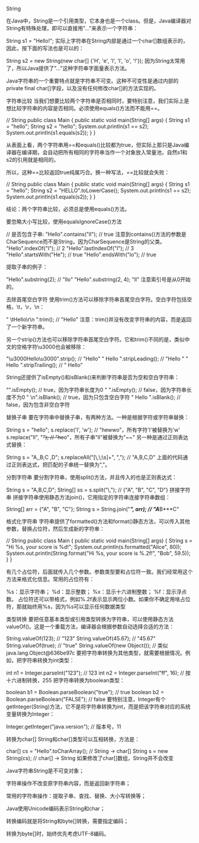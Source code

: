 String

在Java中，String是一个引用类型，它本身也是一个class。但是，Java编译器对String有特殊处理，即可以直接用"..."来表示一个字符串：

String s1 = "Hello!";
实际上字符串在String内部是通过一个char[]数组表示的，因此，按下面的写法也是可以的：

String s2 = new String(new char[] {'H', 'e', 'l', 'l', 'o', '!'});
因为String太常用了，所以Java提供了"..."这种字符串字面量表示方法。

Java字符串的一个重要特点就是字符串不可变。这种不可变性是通过内部的private final char[]字段，以及没有任何修改char[]的方法实现的。

字符串比较
当我们想要比较两个字符串是否相同时，要特别注意，我们实际上是想比较字符串的内容是否相同。必须使用equals()方法而不能用==。


// String
public class Main {
    public static void main(String[] args) {
        String s1 = "hello";
        String s2 = "hello";
        System.out.println(s1 == s2);
        System.out.println(s1.equals(s2));
    }
}

 
从表面上看，两个字符串用==和equals()比较都为true，但实际上那只是Java编译器在编译期，会自动把所有相同的字符串当作一个对象放入常量池，自然s1和s2的引用就是相同的。

所以，这种==比较返回true纯属巧合。换一种写法，==比较就会失败：

// String
public class Main {
    public static void main(String[] args) {
        String s1 = "hello";
        String s2 = "HELLO".toLowerCase();
        System.out.println(s1 == s2);
        System.out.println(s1.equals(s2));
    }
}

 结论：两个字符串比较，必须总是使用equals()方法。

要忽略大小写比较，使用equalsIgnoreCase()方法

// 是否包含子串:
"Hello".contains("ll"); // true
注意到contains()方法的参数是CharSequence而不是String，因为CharSequence是String的父类。
"Hello".indexOf("l"); // 2
"Hello".lastIndexOf("l"); // 3
"Hello".startsWith("He"); // true
"Hello".endsWith("lo"); // true

提取子串的例子：

"Hello".substring(2); // "llo"
"Hello".substring(2, 4); "ll"
注意索引号是从0开始的。

去除首尾空白字符
使用trim()方法可以移除字符串首尾空白字符。空白字符包括空格，\t，\r，\n：

"  \tHello\r\n ".trim(); // "Hello"
注意：trim()并没有改变字符串的内容，而是返回了一个新字符串。

另一个strip()方法也可以移除字符串首尾空白字符。它和trim()不同的是，类似中文的空格字符\u3000也会被移除：

"\u3000Hello\u3000".strip(); // "Hello"
" Hello ".stripLeading(); // "Hello "
" Hello ".stripTrailing(); // " Hello"

String还提供了isEmpty()和isBlank()来判断字符串是否为空和空白字符串：

"".isEmpty(); // true，因为字符串长度为0
"  ".isEmpty(); // false，因为字符串长度不为0
"  \n".isBlank(); // true，因为只包含空白字符
" Hello ".isBlank(); // false，因为包含非空白字符

替换子串
要在字符串中替换子串，有两种方法。一种是根据字符或字符串替换：

String s = "hello";
s.replace('l', 'w'); // "hewwo"，所有字符'l'被替换为'w'
s.replace("ll", "~~"); // "he~~o"，所有子串"ll"被替换为"~~"
另一种是通过正则表达式替换：

String s = "A,,B;C ,D";
s.replaceAll("[\\,\\;\\s]+", ","); // "A,B,C,D"
上面的代码通过正则表达式，把匹配的子串统一替换为","。

分割字符串
要分割字符串，使用split()方法，并且传入的也是正则表达式：

String s = "A,B,C,D";
String[] ss = s.split("\\,"); // {"A", "B", "C", "D"}
拼接字符串
拼接字符串使用静态方法join()，它用指定的字符串连接字符串数组：

String[] arr = {"A", "B", "C"};
String s = String.join("***", arr); // "A***B***C"

格式化字符串
字符串提供了formatted()方法和format()静态方法，可以传入其他参数，替换占位符，然后生成新的字符串：

// String
public class Main {
    public static void main(String[] args) {
        String s = "Hi %s, your score is %d!";
        System.out.println(s.formatted("Alice", 80));
        System.out.println(String.format("Hi %s, your score is %.2f!", "Bob", 59.5));
    }
}

有几个占位符，后面就传入几个参数。参数类型要和占位符一致。我们经常用这个方法来格式化信息。常用的占位符有：

%s：显示字符串；
%d：显示整数；
%x：显示十六进制整数；
%f：显示浮点数。
占位符还可以带格式，例如%.2f表示显示两位小数。如果你不确定用啥占位符，那就始终用%s，因为%s可以显示任何数据类型

类型转换
要把任意基本类型或引用类型转换为字符串，可以使用静态方法valueOf()。这是一个重载方法，编译器会根据参数自动选择合适的方法：

String.valueOf(123); // "123"
String.valueOf(45.67); // "45.67"
String.valueOf(true); // "true"
String.valueOf(new Object()); // 类似java.lang.Object@636be97c
要把字符串转换为其他类型，就需要根据情况。例如，把字符串转换为int类型：

int n1 = Integer.parseInt("123"); // 123
int n2 = Integer.parseInt("ff", 16); // 按十六进制转换，255
把字符串转换为boolean类型：

boolean b1 = Boolean.parseBoolean("true"); // true
boolean b2 = Boolean.parseBoolean("FALSE"); // false
要特别注意，Integer有个getInteger(String)方法，它不是将字符串转换为int，而是把该字符串对应的系统变量转换为Integer：

Integer.getInteger("java.version"); // 版本号，11

转换为char[]
String和char[]类型可以互相转换，方法是：

char[] cs = "Hello".toCharArray(); // String -> char[]
String s = new String(cs); // char[] -> String
如果修改了char[]数组，String并不会改变

Java字符串String是不可变对象；

字符串操作不改变原字符串内容，而是返回新字符串；

常用的字符串操作：提取子串、查找、替换、大小写转换等；

Java使用Unicode编码表示String和char；

转换编码就是将String和byte[]转换，需要指定编码；

转换为byte[]时，始终优先考虑UTF-8编码。
